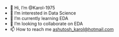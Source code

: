 - 👋 Hi, I’m @Karol-1975
- 👀 I’m interested in Data Science
- 🌱 I’m currently learning EDA
- 💞️ I’m looking to collaborate on EDA
- 📫 How to reach me ashutosh_karol@hotmail.com

<!---
Karol-1975/Karol-1975 is a ✨ special ✨ repository because its `README.md` (this file) appears on your GitHub profile.
You can click the Preview link to take a look at your changes.
--->
